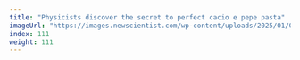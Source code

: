 ```yaml
---
title: "Physicists discover the secret to perfect cacio e pepe pasta"
imageUrl: "https://images.newscientist.com/wp-content/uploads/2025/01/09165158/SEI_235457061.jpg?width=788"
index: 111
weight: 111
---
```

